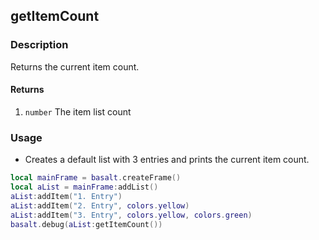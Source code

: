 ## getItemCount

### Description

Returns the current item count.

#### Returns

1. `number` The item list count

### Usage

* Creates a default list with 3 entries and prints the current item count.

```lua
local mainFrame = basalt.createFrame()
local aList = mainFrame:addList()
aList:addItem("1. Entry")
aList:addItem("2. Entry", colors.yellow)
aList:addItem("3. Entry", colors.yellow, colors.green)
basalt.debug(aList:getItemCount())
```
